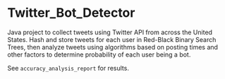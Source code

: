# Twitter_Bot_Detector
Java project to collect tweets using Twitter API from across the United States. Hash and store tweets for each user in Red-Black Binary Search Trees, then analyze tweets using algorithms based on posting times and other factors to determine probability of each user being a bot.

See `accuracy_analysis_report` for results.
